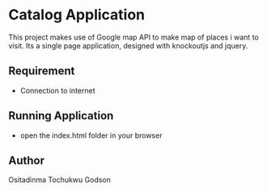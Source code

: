 # Catalog Application

This project makes use of Google map API to make map of places i want to visit. Its a single page application, 
designed with knockoutjs and jquery.

## Requirement
* Connection to internet

## Running Application

* open the index.html folder in your browser

## Author
Ositadinma Tochukwu Godson